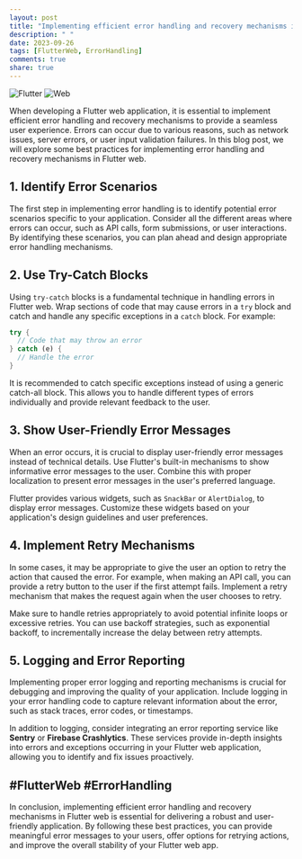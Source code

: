 ```yaml
---
layout: post
title: "Implementing efficient error handling and recovery mechanisms in Flutter web"
description: " "
date: 2023-09-26
tags: [FlutterWeb, ErrorHandling]
comments: true
share: true
---
```


![Flutter](https://flutter.dev/images/flutter-logo-sharing.png) ![Web](https://uxwing.com/wp-content/themes/uxwing/download/10-brands-and-social-media/web.png)

When developing a Flutter web application, it is essential to implement efficient error handling and recovery mechanisms to provide a seamless user experience. Errors can occur due to various reasons, such as network issues, server errors, or user input validation failures. In this blog post, we will explore some best practices for implementing error handling and recovery mechanisms in Flutter web.

## 1. Identify Error Scenarios

The first step in implementing error handling is to identify potential error scenarios specific to your application. Consider all the different areas where errors can occur, such as API calls, form submissions, or user interactions. By identifying these scenarios, you can plan ahead and design appropriate error handling mechanisms.

## 2. Use Try-Catch Blocks

Using `try-catch` blocks is a fundamental technique in handling errors in Flutter web. Wrap sections of code that may cause errors in a `try` block and catch and handle any specific exceptions in a `catch` block. For example:

```dart
try {
  // Code that may throw an error
} catch (e) {
  // Handle the error
}
```

It is recommended to catch specific exceptions instead of using a generic catch-all block. This allows you to handle different types of errors individually and provide relevant feedback to the user.

## 3. Show User-Friendly Error Messages

When an error occurs, it is crucial to display user-friendly error messages instead of technical details. Use Flutter's built-in mechanisms to show informative error messages to the user. Combine this with proper localization to present error messages in the user's preferred language.

Flutter provides various widgets, such as `SnackBar` or `AlertDialog`, to display error messages. Customize these widgets based on your application's design guidelines and user preferences.

## 4. Implement Retry Mechanisms

In some cases, it may be appropriate to give the user an option to retry the action that caused the error. For example, when making an API call, you can provide a retry button to the user if the first attempt fails. Implement a retry mechanism that makes the request again when the user chooses to retry.

Make sure to handle retries appropriately to avoid potential infinite loops or excessive retries. You can use backoff strategies, such as exponential backoff, to incrementally increase the delay between retry attempts.

## 5. Logging and Error Reporting

Implementing proper error logging and reporting mechanisms is crucial for debugging and improving the quality of your application. Include logging in your error handling code to capture relevant information about the error, such as stack traces, error codes, or timestamps.

In addition to logging, consider integrating an error reporting service like **Sentry** or **Firebase Crashlytics**. These services provide in-depth insights into errors and exceptions occurring in your Flutter web application, allowing you to identify and fix issues proactively.

## #FlutterWeb #ErrorHandling

In conclusion, implementing efficient error handling and recovery mechanisms in Flutter web is essential for delivering a robust and user-friendly application. By following these best practices, you can provide meaningful error messages to your users, offer options for retrying actions, and improve the overall stability of your Flutter web app.